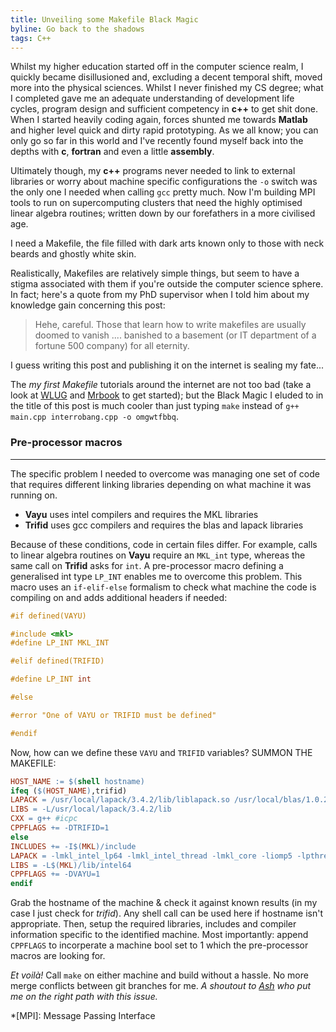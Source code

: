 ```yaml
---
title: Unveiling some Makefile Black Magic
byline: Go back to the shadows
tags: C++
---
```


Whilst my higher education started off in the computer science realm, I quickly became disillusioned and, excluding a decent temporal shift, moved more into the physical sciences. Whilst I never finished my CS degree; what I completed gave me an adequate understanding of development life cycles, program design and sufficient competency in __c++__ to get shit done. When I started heavily coding again, forces shunted me towards __Matlab__ and higher level quick and dirty rapid prototyping. As we all know; you can only go so far in this world and I've recently found myself back into the depths with __c__, __fortran__ and even a little <!--BLURB--> __assembly__. 

Ultimately though, my __c++__ programs never needed to link to external libraries or worry about machine specific configurations the `-o` switch was the only one I needed when calling `gcc` pretty much. Now I'm building MPI tools to run on supercomputing clusters that need the highly optimised linear algebra routines; written down by our forefathers in a more civilised age. 

I need a Makefile, the file filled with dark arts known only to those with neck beards and ghostly white skin.

Realistically, Makefiles are relatively simple things, but seem to have a stigma associated with them if you're outside the computer science sphere. In fact; here's a quote from my PhD supervisor when I told him about my knowledge gain concerning this post:

> Hehe, careful.  Those that learn how to write makefiles are usually doomed to vanish .... banished to a basement (or IT department of a fortune 500 company) for all eternity.

I guess writing this post and publishing it on the internet is sealing my fate...

The _my first Makefile_ tutorials around the internet are not too bad (take a look at [WLUG](http://www.wlug.org.nz/MakefileHowto) and [Mrbook](http://mrbook.org/blog/tutorials/make/) to get started); but the Black Magic I eluded to in the title of this post is much cooler than just typing `make` instead of `g++ main.cpp interrobang.cpp -o omgwtfbbq`. 


### Pre-processor macros

---
The specific problem I needed to overcome was managing one set of code that requires different linking libraries depending on what machine it was running on.

* __Vayu__ uses intel compilers and requires the MKL libraries
* __Trifid__ uses gcc compilers and requires the blas and lapack libraries

Because of these conditions, code in certain files differ. For example, calls to linear algebra routines on __Vayu__ require an `MKL_int` type, whereas the same call on __Trifid__ asks for `int`. A pre-processor macro defining a generalised int type `LP_INT` enables me to overcome this problem. This macro uses an `if-elif-else` formalism to check what machine the code is compiling on and adds additional headers if needed: 

``` c
#if defined(VAYU)

#include <mkl>
#define LP_INT MKL_INT

#elif defined(TRIFID)

#define LP_INT int

#else

#error "One of VAYU or TRIFID must be defined"

#endif
```

Now, how can we define these `VAYU` and `TRIFID` variables? SUMMON THE MAKEFILE:

``` makefile
HOST_NAME := $(shell hostname)
ifeq ($(HOST_NAME),trifid)
LAPACK = /usr/local/lapack/3.4.2/lib/liblapack.so /usr/local/blas/1.0.248/lib/libblas.so -lm  
LIBS = -L/usr/local/lapack/3.4.2/lib
CXX = g++ #icpc
CPPFLAGS += -DTRIFID=1
else
INCLUDES += -I$(MKL)/include
LAPACK = -lmkl_intel_lp64 -lmkl_intel_thread -lmkl_core -liomp5 -lpthread  
LIBS = -L$(MKL)/lib/intel64 
CPPFLAGS += -DVAYU=1
endif
```

Grab the hostname of the machine & check it against known results (in my case I just check for _trifid_). Any shell call can be used here if hostname isn't appropriate. Then, setup the required libraries, includes and compiler information specific to the identified machine. Most importantly: append `CPPFLAGS` to incorperate a machine bool set to 1 which the pre-processor macros are looking for.

_Et voilà!_ Call `make` on either machine and build without a hassle. No more merge conflicts between git branches for me. _A shoutout to [Ash](http://tuxdude.github.com/) who put me on the right path with this issue._

*[MPI]: Message Passing Interface
